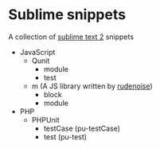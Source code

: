 Sublime snippets
================

A collection of [sublime text 2](http://www.sublimetext.com/2) snippets

*   JavaScript
    * Qunit
        * module
        * test
    * m (A JS library written by [rudenoise](https://github.com/rudenoise))
        * block
        * module
*   PHP
	* PHPUnit
		* testCase (pu-testCase)
		* test (pu-test)
